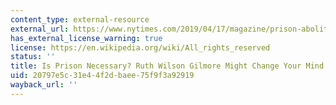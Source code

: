 ```yaml
---
content_type: external-resource
external_url: https://www.nytimes.com/2019/04/17/magazine/prison-abolition-ruth-wilson-gilmore.html
has_external_license_warning: true
license: https://en.wikipedia.org/wiki/All_rights_reserved
status: ''
title: Is Prison Necessary? Ruth Wilson Gilmore Might Change Your Mind
uid: 20797e5c-31e4-4f2d-baee-75f9f3a92919
wayback_url: ''
---
```

